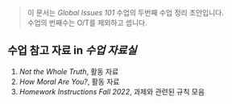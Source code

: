 > 이 문서는 _Global Issues 101_ 수업의 두번째 수업 정리 초안입니다. <br>
> 수업의 번째수는 O/T를 제외하고 셉니다.

## 수업 참고 자료 in _수업 자료실_

1. _Not the Whole Truth_, 활동 자료
2. _How Moral Are You?_, 활동 자료
3. _Homework Instructions Fall 2022_, 과제와 관련된 규칙 모음
